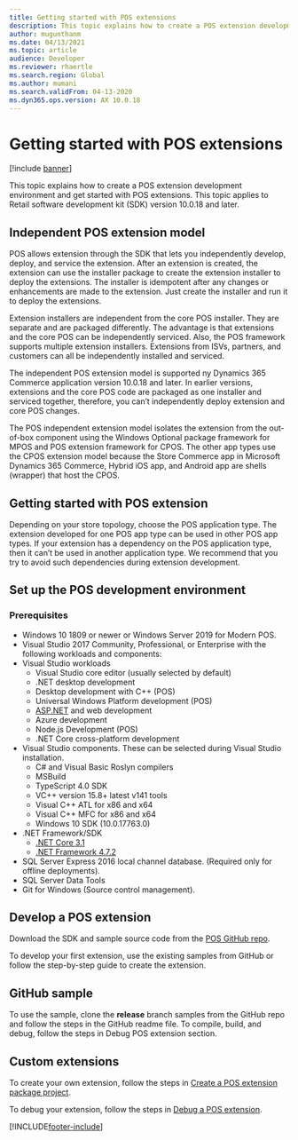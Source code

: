 ```yaml
---
title: Getting started with POS extensions
description: This topic explains how to create a POS extension development environment and get started with POS extensions.
author: mugunthanm
ms.date: 04/13/2021
ms.topic: article
audience: Developer
ms.reviewer: rhaertle
ms.search.region: Global
ms.author: mumani
ms.search.validFrom: 04-13-2020
ms.dyn365.ops.version: AX 10.0.18
---
```


# Getting started with POS extensions

[!include [banner](../../includes/banner.md)]

This topic explains how to create a POS extension development environment and get started with POS extensions. This topic applies to Retail software development kit (SDK) version 10.0.18 and later.

## Independent POS extension model

POS allows extension through the SDK that lets you independently develop, deploy, and service the extension. After an extension is created, the extension can use the installer package to create the extension installer to deploy the extensions. The installer is idempotent after any changes or enhancements are made to the extension. Just create the installer and run it to deploy the extensions.

Extension installers are independent from the core POS installer. They are separate and are packaged differently. The advantage is that extensions and the core POS can be independently serviced. Also, the POS framework supports multiple extension installers. Extensions from ISVs, partners, and customers can all be independently installed and serviced.

The independent POS extension model is supported ny Dynamics 365 Commerce application version 10.0.18 and later. In earlier versions, extensions and the core POS code are packaged as one installer and serviced together, therefore, you can’t independently deploy extension and core POS changes.

The POS independent extension model isolates the extension from the out-of-box component using the Windows Optional package framework for MPOS and POS extension framework for CPOS. The other app types use the CPOS extension model because the Store Commerce app in Microsoft Dynamics 365 Commerce, Hybrid iOS app, and Android app are shells (wrapper) that host the CPOS.

## Getting started with POS extension

Depending on your store topology, choose the POS application type. The extension developed for one POS app type can be used in other POS app types. If your extension has a dependency on the POS application type, then it can’t be used in another application type. We recommend that you try to avoid such dependencies during extension development.

## Set up the POS development environment

### Prerequisites

+ Windows 10 1809 or newer or Windows Server 2019 for Modern POS.
+ Visual Studio 2017 Community, Professional, or Enterprise with the following workloads and components:
+ Visual Studio workloads
    + Visual Studio core editor (usually selected by default)
    + .NET desktop development
    + Desktop development with C++ (POS)
    + Universal Windows Platform development (POS)
    + [ASP.NET](http://asp.net/)  and web development
    + Azure development
    + Node.js Development (POS)
    + .NET Core cross-platform development
+ Visual Studio components. These can be selected during Visual Studio installation.
    + C# and Visual Basic Roslyn compilers
    + MSBuild
    + TypeScript 4.0 SDK
    + VC++ version 15.8+ latest v141 tools
    + Visual C++ ATL for x86 and x64
    + Visual C++ MFC for x86 and x64
    + Windows 10 SDK (10.0.17763.0)
+ .NET Framework/SDK
    + [.NET Core 3.1](https://dotnet.microsoft.com/download/dotnet/3.1)
    + [.NET Framework 4.7.2](https://dotnet.microsoft.com/download/dotnet-framework/thank-you/net472-developer-pack-offline-installer) 
+ SQL Server Express 2016 local channel database. (Required only for offline deployments).
+ SQL Server Data Tools
+ Git for Windows (Source control management).

## Develop a POS extension

Download the SDK and sample source code from the [POS GitHub repo](https://github.com/microsoft/Dynamics365Commerce.InStore/tree/release/9.28/src/PosSample/Pos.Extension).

To develop your first extension, use the existing samples from GitHub or follow the step-by-step guide to create the extension.

## GitHub sample

To use the sample, clone the **release** branch samples from the GitHub repo and follow the steps in the GitHub readme file. To compile, build, and debug, follow the steps in Debug POS extension section.

## Custom extensions

To create your own extension, follow the steps in [Create a POS extension package project](create-pos-extension-package.md).

To debug your extension, follow the steps in [Debug a POS extension](debug-pos-extension.md).

[!INCLUDE[footer-include](../../../includes/footer-banner.md)]
